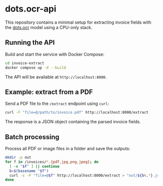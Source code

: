 # dots.ocr-api

This repository contains a minimal setup for extracting invoice fields with the [dots.ocr](https://huggingface.co/rednote-hilab/dots.ocr) model using a CPU-only stack.

## Running the API

Build and start the service with Docker Compose:

```bash
cd invoice-extract
docker compose up -d --build
```

The API will be available at `http://localhost:8000`.

## Example: extract from a PDF

Send a PDF file to the `/extract` endpoint using `curl`:

```bash
curl -F "file=@/path/to/invoice.pdf" http://localhost:8000/extract
```

The response is a JSON object containing the parsed invoice fields.

## Batch processing

Process all PDF or image files in a folder and save the outputs:

```bash
mkdir -p out
for f in /invoices/*.{pdf,jpg,png,jpeg}; do
  [ -e "$f" ] || continue
  b=$(basename "$f")
  curl -s -F "file=@$f" http://localhost:8000/extract > "out/${b%.*}.json"
done
```
